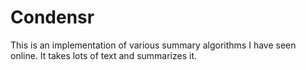 # Condensr
This is an implementation of various summary algorithms I have seen online. It takes lots of text and summarizes it.
